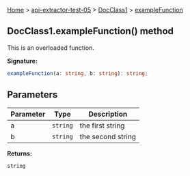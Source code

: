 [Home](./index) &gt; [api-extractor-test-05](./api-extractor-test-05.md) &gt; [DocClass1](./api-extractor-test-05.docclass1.md) &gt; [exampleFunction](./api-extractor-test-05.docclass1.examplefunction.md)

## DocClass1.exampleFunction() method

This is an overloaded function.

<b>Signature:</b>

```typescript
exampleFunction(a: string, b: string): string;
```

## Parameters

|  Parameter | Type | Description |
|  --- | --- | --- |
|  a | `string` | the first string |
|  b | `string` | the second string |

<b>Returns:</b>

`string`

